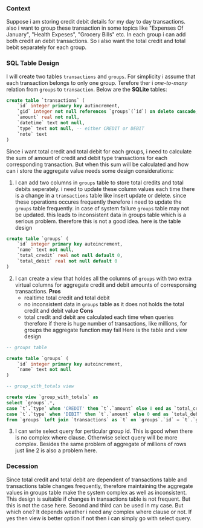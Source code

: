 ### Context
Suppose i am storing credit debit details for my day to day transactions. also i want to group these transaction in some topics like "Expenses Of January", "Health Expeses", "Grocery Bills" etc. In each group  i can add both credit an debit transactions. So i also want the total credit and total bebit separately for each group.

### SQL Table Design
I will create two tables `transactions` and `groups`. For simplicity i assume that each transaction belongs to only one group. Terefore ther i _one-to-many_ relation from `groups` to `transaction`. Below are the **SQLite** tables:
```sql
create table `transactions` (
    `id` integer primary key autincrement, 
    `gid` integer not null references `groups`(`id`) on delete cascade,
    `amount` real not null,
    `datetime` text not null, 
    `type` text not null, -- either CREDIT or DEBIT
    `note` text
)
```
Since i want total credit and total debit for each groups, i need to calculate the sum of amount of  credit and debit type transactions for each corresponding transaction. But when this sum will be calculated and how can i store the aggregate value needs some design considerations:

1. I can add two columns in `groups` table to store total credits and total debits seperately. i need to update these column values each time there is a change in a `transactions` table like insert update or delete. since these operations occures frequently therefore i need to update the `groups` table frequently. in case of system failure `groups` table may not be updated. this leads to inconsistent data in groups table which is a serious problem. therefore this is not a good idea. 
here is the table design
```sql
create table `groups` (
    `id` integer primary key autoincrement,
    `name` text not null,
    `total_credit` real not null default 0,
    `total_debit` real not null default 0
)
```

2. I can create a view that holdes all the columns of `groups` with two extra virtual columns for aggregate credit and debit amounts of corresponsing transactions. 
    **Pros**
    - realtime total credit and total debit
    - no inconsistent data in `groups` table as it does not holds the total credit and debit value
    **Cons**
    - total credit and debit are calculated each time when queries therefore if there is huge number of transactions, like millions,  for groups the aggregate function may fail
Here is the table and view design
```sql
-- groups table

create table `groups` (
    `id` integer primary key autoincrement,
    `name` text not null
)

-- group_with_totals view

create view `group_with_totals` as
select `groups`.*,
case `t`.`type` when 'CREDIT' then `t`.`amount` else 0 end as `total_credit`,
case `t`.`type` when 'DEBIT' then `t`.`amount` else 0 end as `total_debit`
from `groups` left join `transactions` as `t` on `groups`.`id` = `t`.`gid` 
```

3. I can write select query for perticular group id. This is good when there is no complex where clause. Otherwise select query will be more complex.
Besides the same problem of aggregate of millions of rows just line 2 is also a problem here.

### Decession
Since total credit and total debit are dependent of transactions table and transactions table changes frequently, therefore
maintaining the aggregate values in groups table make the system complex as well as inconsistent. This design is suitable if 
changes in transactions table is not frequent. But this is not the case here. Second and third can be used in my case. But which one?
It depends weather i need any complex where clause or not. If yes then view is better option if not then i can simply go with select query.